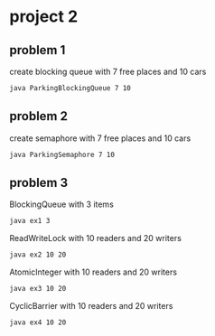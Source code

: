 # project 2

## problem 1
create blocking queue with 7 free places and 10 cars
```bash
java ParkingBlockingQueue 7 10
```

## problem 2
create semaphore with 7 free places and 10 cars
```bash
java ParkingSemaphore 7 10
```

## problem 3
BlockingQueue with 3 items
```bash
java ex1 3
```

ReadWriteLock with 10 readers and 20 writers
```bash
java ex2 10 20
```

AtomicInteger with 10 readers and 20 writers
```bash
java ex3 10 20
```

CyclicBarrier with 10 readers and 20 writers
```bash
java ex4 10 20
```